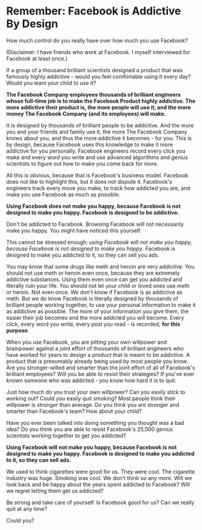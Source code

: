 # Remember: Facebook is Addictive By Design 

How much control do you really have over how much you use Facebook?

(Disclaimer: I have friends who work at Facebook. I myself interviewed for Facebook at least once.)

If a group of a thousand brilliant scientists designed a product that was famously highly addictive - would you feel comfortable using it every day? Would you want your child to use it?

**The Facebook Company employees thousands of brilliant engineers whose full-time job is to make the Facebook Product highly addictive. The more addictive their product is, the more people will use it, and the more money The Facebook Company (and its employees) will make.**

It is designed by thousands of brilliant people to be addictive. And the more you and your friends and family use it, the more The Facebook Company knows about you, and thus the more addictive it becomes - for you. This is by design, because Facebook uses this knowledge to make it more addictive for you personally. Facebook engineers record every click you make and every word you write and use advanced algorithms and genius scientists to figure out how to make you come back for more. 

All this is obvious, because that is Facebook's business model. Facebook does not like to highlight this, but it does not dispute it. Facebook's engineers track every move you make, to track how addicted you are, and make you use Facebook as much as possible. 

**Using Facebook does not make you happy, because Facebook is not designed to make you happy. Facebook is designed to be addictive.**

Don't be addicted to Facebook. Browsing Facebook will not necessarily make you happy. You might have noticed this yourself. 

This cannot be stressed enough: *using Facebook will not make you happy, because Facebook is not designed to make you happy*. Facebook is designed to make you addicted to it, so they can sell you ads. 

You may know that some drugs like meth and heroin are very addictive. You should not use meth or heroin even once, because they are extremely addictive substances. Using them even once can get you addicted and literally ruin your life. You should not let your child or loved ones use meth or heroin. Not even once. We don't know if Facebook is as addictive as meth. But we do know Facebook is literally designed by thousands of brilliant people working together, to use your personal information to make it as addictive as possible. The more of your information you give them, the easier their job becomes and the more addicted you will become. Every click, every word you write, every post you read - is recorded, **for this purpose**. 

When you use Facebook, you are pitting your own willpower and brainpower against a joint effort of thousands of brilliant engineers who have worked for years to design a product that is meant to be addictive. A product that is presumably already being used by most people you know. Are you stronger-willed and smarter than the joint effort of all of Facebook's brilliant employees? Will you be able to resist their strategies? If you've ever known someone who was addicted - you know how hard it is to quit. 

Just how much do you trust your own willpower? Can you easily stick to working out? Could you easily quit smoking? Most people think their willpower is stronger than average. Do you think you are stronger and smarter than Facebook's team? How about your child?

Have you ever been talked into doing something you thought was a bad idea? Do you think you are able to resist Facebook's 25,000 genius scientists working together to get you addicted?

**Using Facebook will not make you happy, because Facebook is not designed to make you happy. Facebook is designed to make you addicted to it, so they can sell ads.**

We used to think cigarettes were good for us. They were cool. The cigarette industry was huge. Smoking was cool. We don't think so any more. Will we look back and be happy about the years spent addicted to Facebook? Will we regret letting them get us addicted? 

Be strong and take care of yourself. Is Facebook good for us? Can we really quit at any time? 

Could you?